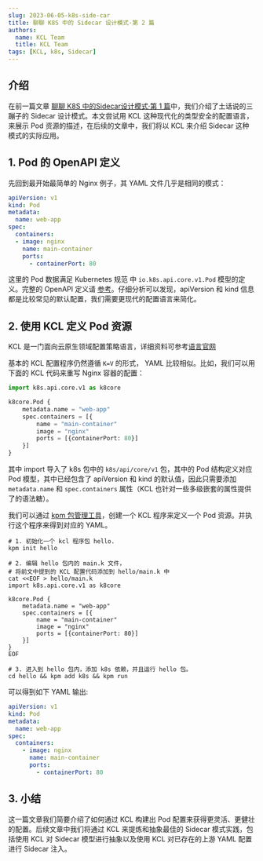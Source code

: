 ```yaml
---
slug: 2023-06-05-k8s-side-car
title: 聊聊 K8S 中的 Sidecar 设计模式·第 2 篇
authors:
  name: KCL Team
  title: KCL Team
tags: [KCL, k8s, Sidecar]
---
```


## 介绍

在前一篇文章 [聊聊 K8S 中的Sidecar设计模式·第 1 篇](/blog/2023-06-05-k8s-side-car-1/)中，我们介绍了土话说的三蹦子的 Sidecar 设计模式。本文尝试用 KCL 这种现代化的类型安全的配置语言，来展示 Pod 资源的描述，在后续的文章中，我们将以 KCL 来介绍 Sidecar 这种模式的实际应用。

## 1. Pod 的 OpenAPI 定义

先回到最开始最简单的 Nginx 例子，其 YAML 文件几乎是相同的模式：

```yaml
apiVersion: v1
kind: Pod
metadata:
  name: web-app
spec:
  containers:
  - image: nginx
    name: main-container
    ports:
      - containerPort: 80
```

这里的 Pod 数据满足 Kubernetes 规范 中 `io.k8s.api.core.v1.Pod` 模型的定义。完整的 OpenAPI 定义请 [参考](https://github.com/kubernetes/kubernetes/tree/master/api/openapi-spec)。仔细分析可以发现，apiVersion 和 kind 信息都是比较常见的默认配置，我们需要更现代的配置语言来简化。

## 2. 使用 KCL 定义 Pod 资源

KCL 是一门面向云原生领域配置策略语言，详细资料可参考[语言官网](https://kcl-lang.io)

基本的 KCL 配置程序仍然遵循 `K=V` 的形式， YAML 比较相似。比如，我们可以用下面的 KCL 代码来重写 Nginx 容器的配置：

```python
import k8s.api.core.v1 as k8core

k8core.Pod {
    metadata.name = "web-app"
    spec.containers = [{
        name = "main-container"
        image = "nginx"
        ports = [{containerPort: 80}]
    }]
}
```

其中 import 导入了 k8s 包中的 `k8s/api/core/v1` 包，其中的 Pod 结构定义对应 Pod 模型，其中已经包含了 apiVersion 和 kind 的默认值，因此只需要添加 `metadata.name` 和 `spec.containers` 属性（KCL 也针对一些多级嵌套的属性提供了的语法糖）。

我们可以通过 [kpm 包管理工具](https://kcl-lang.io/docs/user_docs/guides/package-management/installation)，创建一个 KCL 程序来定义一个 Pod 资源。并执行这个程序来得到对应的 YAML。

```shell
# 1. 初始化一个 kcl 程序包 hello.
kpm init hello

# 2. 编辑 hello 包内的 main.k 文件，
# 将前文中提到的 KCL 配置代码添加到 hello/main.k 中
cat <<EOF > hello/main.k
import k8s.api.core.v1 as k8core

k8core.Pod {
    metadata.name = "web-app"
    spec.containers = [{
        name = "main-container"
        image = "nginx"
        ports = [{containerPort: 80}]
    }]
}
EOF

# 3. 进入到 hello 包内，添加 k8s 依赖，并且运行 hello 包。
cd hello && kpm add k8s && kpm run
```

可以得到如下 YAML 输出:

```yaml
apiVersion: v1
kind: Pod
metadata:
  name: web-app
spec:
  containers:
    - image: nginx
      name: main-container
      ports:
        - containerPort: 80
```

## 3. 小结

这一篇文章我们简要介绍了如何通过 KCL 构建出 Pod 配置来获得更灵活、更健壮的配置。后续文章中我们将通过 KCL 来提炼和抽象最佳的 Sidecar 模式实践，包括使用 KCL 对 Sidecar 模型进行抽象以及使用 KCL 对已存在的上游 YAML 配置进行 Sidecar 注入。
